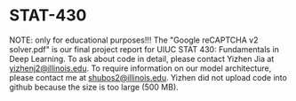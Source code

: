 # STAT-430

NOTE: only for educational purposes!!!
The "Google reCAPTCHA v2 solver.pdf" is our final project report for UIUC STAT 430: Fundamentals in Deep Learning.
To ask about code in detail, please contact Yizhen Jia at yizhenj2@illinois.edu.
To require information on our model architecture, please contact me at shubos2@illinois.edu.
Yizhen did not upload code into github because the size is too large (500 MB).
